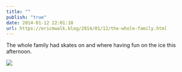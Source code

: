 ```yaml
---
title: ""
publish: "true"
date: 2014-01-12 22:01:18
url: https://ericmwalk.blog/2014/01/12/the-whole-family.html
---
```


The whole family had skates on and where having fun on the ice this afternoon.

![](https://ericmwalk.blog/uploads/2022/bfc257caaa.jpg)